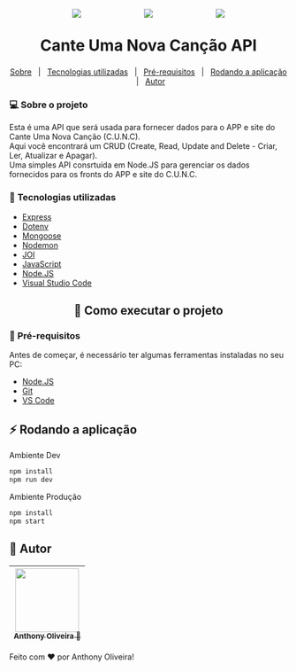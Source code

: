 <p align="center" style="display: flex; align-items: center; justify-content: space-evenly; align-content: center; line-height: 10px;">
    <img src="https://img.shields.io/badge/NODE-%3E%3D14.17.4-brightgreen?style=for-the-badge">
    <img src="https://img.shields.io/badge/NPM-%3E%3D7.20.5-orange?style=for-the-badge">
    <img src="https://img.shields.io/badge/STATUS-EM%20DESENVOLVIMENTO-blue?style=for-the-badge">
</p>


<h1 align="center">
    <p style="display: flex; align-items: center; justify-content: center;line-height: 22px; margin-top: 15px">
        Cante Uma Nova Canção API
    </P>
</h1>

<p align="center">
    <a href="#computer-sobre-o-projeto">Sobre</a> &nbsp | &nbsp  
    <a href="#wrench-tecnologias-utilizadas">Tecnologias utilizadas</a> &nbsp  | &nbsp 
    <a href="#pushpin-pré-requisitos">Pré-requisitos</a> &nbsp  | &nbsp 
    <a href="#zap-rodando-a-aplicação">Rodando a aplicação</a> &nbsp  | &nbsp 
    <a href="#construction_worker-autor">Autor</a>
</p>


### :computer: **Sobre o projeto**

<p>
    Esta é uma API que será usada para fornecer dados para o APP e site do Cante Uma Nova Canção (C.U.N.C). </br>
    Aqui você encontrará um CRUD (Create, Read, Update and Delete - Criar, Ler, Atualizar e Apagar). </br>
    Uma simples API consrtuída em Node.JS para gerenciar os dados fornecidos para os fronts do APP e site do C.U.N.C.
</p>

### :wrench: **Tecnologias utilizadas**
- [Express](https://expressjs.com/)
- [Dotenv](https://github.com/motdotla/dotenv)
- [Mongoose](https://mongoosejs.com/)
- [Nodemon]()
- [JOI](https://github.com/hapijs/joi)
- [JavaScript](https://developer.mozilla.org/pt-BR/docs/Web/JavaScript)
- [Node.JS](https://nodejs.org/en/)
- [Visual Studio Code](https://code.visualstudio.com/)

<h2 align="center">🚀 Como executar o projeto</h2>

### :pushpin: **Pré-requisitos**

<p>
    Antes de começar, é necessário ter algumas ferramentas instaladas no seu PC:
</p>

- [Node.JS](https://nodejs.org/en/)
- [Git](https://git-scm.com/)
- [VS Code](https://code.visualstudio.com/)


## :zap: **Rodando a aplicação**

Ambiente Dev
```bash
npm install 
npm run dev
```

Ambiente Produção

```bash
npm install
npm start
```


## :construction_worker: **Autor**

| [<img src="https://avatars.githubusercontent.com/u/52784300?s=400&u=f312e0d7a4b762d664aab3f48393bdb32d3065b8&v=4" width=115><br><sub>Anthony Oliveira 🚀</sub>](https://github.com/anthonyoliver1) 
| :---: |

Feito com ❤️ por Anthony Oliveira! 
